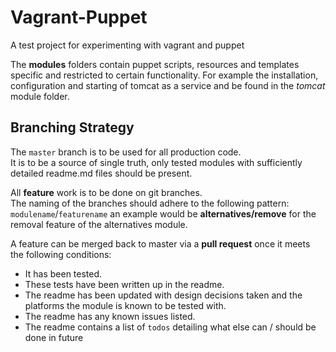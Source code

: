 Vagrant-Puppet
==============

A test project for experimenting with vagrant and puppet

The **modules** folders contain puppet scripts, resources and templates specific and restricted to certain functionality. For example the installation, configuration and starting of tomcat as a service and be found in the *tomcat* module folder.

## Branching Strategy
The `master` branch is to be used for all production code.  
It is to be a source of single truth, only tested modules with sufficiently detailed readme.md files should be present.  

All **feature** work is to be done on git branches.  
The naming of the branches should adhere to the following pattern:  
`modulename`/`featurename` an example would be **alternatives/remove** for the removal feature of the alternatives module.  

A feature can be merged back to master via a **pull request** once it meets the following conditions:
* It has been tested.
* These tests have been written up in the readme.
* The readme has been updated with design decisions taken and the platforms the module is known to be tested with.
* The readme has any known issues listed.
* The readme contains a list of `todos` detailing what else can / should be done in future  